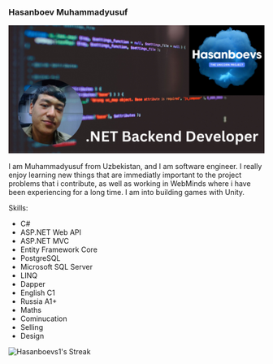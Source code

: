 ### Hasanboev Muhammadyusuf
![](https://github.com/Hasanboevs1/Hasanboevs1/blob/main/NET%20Backend%20Developer.jpg?raw=true)

I am Muhammadyusuf from Uzbekistan, and I am software engineer. I really enjoy learning new things that are immediatly important to the project problems that i contribute, as well as working in WebMinds where i have been experiencing for a long time. I am into building games with Unity.

 Skills:
 - C#
 - ASP.NET Web API
 - ASP.NET MVC
 - Entity Framework Core
 - PostgreSQL
 - Microsoft SQL Server
 - LINQ
 - Dapper
 - English C1
 - Russia A1+
 - Maths
 - Cominucation
 - Selling
 - Design



![Hasanboevs1's Streak](https://github-readme-streak-stats.herokuapp.com/?user=Hasanboevs1&theme=vue-dark&hide_border=false)
